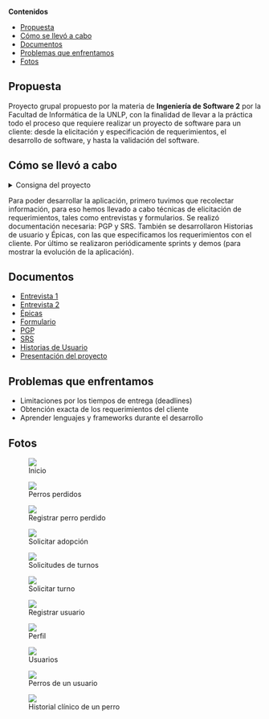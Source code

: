 **Contenidos**

- [Propuesta](#propuesta)
- [Cómo se llevó a cabo](#como-se-llevo-a-cabo)
- [Documentos](#documentos)
- [Problemas que enfrentamos](#problemas-que-enfrentamos)
- [Fotos](#fotos)

## Propuesta

Proyecto grupal propuesto por la materia de **Ingeniería de Software 2** por la Facultad de Informática de la UNLP, con la finalidad de llevar a la práctica todo el proceso que requiere realizar un proyecto de software para un cliente: desde la elicitación y especificación de requerimientos, el desarrollo de software, y hasta la validación del software.

## Cómo se llevó a cabo<a name="como-se-llevo-a-cabo"></a>

<details>
  <summary> Consigna del proyecto </summary>

Realización de un proyecto (en grupo) pasando por todas sus etapas:

1. Contacto con el cliente para conocer sus necesidades
2. Documentar toda la información obtenida y otras características del proyecto
3. Armar lista de tareas a realizar y estimar tiempos
4. Desarrollar el sistema en partes
5. Mostrar cada una de esas partes al cliente y obtener feedback
6. Analizar resultado final obtenido / resultado esperado

Un día van a la facultad y encuentran el siguiente anuncio en cartelera:

El año pasado, junto con mi colega Lucía, abrimos una veterinaria exclusiva para perros. Nos ha ido muy bien y, aparte de dar el servicio de veterinaria clásico, tenemos ganas de expandir nuestro negocio y sumar otros servicios que ayuden a vincular a las personas con perritos: adopción, pérdida y búsqueda de perros, contacto con cuidadores y paseadores, entre otros.
Nos gustaría tener todo unificado en una misma aplicación para que, tanto nuestros clientes como personas que no lo son, tengan la posibilidad de usar nuestros servicios de una forma rápida y sencilla. ¿Alguien me puede ayudar a llevar a cabo esta idea? De ser así, me pueden contactar a ofertasproyecto@gmail.com.
Gracias!
Pedro

El grupo interesado deberá enviar un mail al correo electrónico
especificado para ponerse en contacto con el cliente!

</details>

Para poder desarrollar la aplicación, primero tuvimos que recolectar información, para eso hemos llevado a cabo técnicas de elicitación de requerimientos, tales como entrevistas y formularios. Se realizó documentación necesaria: PGP y SRS. También se desarrollaron Historias de usuario y Épicas, con las que especificamos los requerimientos con el cliente. Por último se realizaron periódicamente sprints y demos (para mostrar la evolución de la aplicación).

## Documentos

- [Entrevista 1](https://github.com/nachoeg/ohmydog-frontend/blob/main/documents/Entrevista%201.pdf)
- [Entrevista 2](https://github.com/nachoeg/ohmydog-frontend/blob/main/documents/Entrevista%202.pdf)
- [Épicas](https://github.com/nachoeg/ohmydog-frontend/blob/main/documents/Epicas.pdf)
- [Formulario](https://github.com/nachoeg/ohmydog-frontend/blob/main/documents/Formulario.pdf)
- [PGP](https://github.com/nachoeg/ohmydog-frontend/blob/main/documents/PGP.pdf)
- [SRS](https://github.com/nachoeg/ohmydog-frontend/blob/main/documents/SRS.pdf)
- [Historias de Usuario](https://github.com/nachoeg/ohmydog-frontend/blob/main/documents/Historias%20de%20Usuario.pdf)
- [Presentación del proyecto](https://github.com/nachoeg/ohmydog-frontend/blob/main/documents/Presentacion%20del%20proyecto.pdf)

## Problemas que enfrentamos

- Limitaciones por los tiempos de entrega (deadlines)
- Obtención exacta de los requerimientos del cliente
- Aprender lenguajes y frameworks durante el desarrollo

## Fotos

<figure>

  <img src="https://raw.githubusercontent.com/nachoeg/ohmydog-frontend/main/screenshots/inicio.webp">
  
  <figcaption>Inicio</figcaption>

</figure>

<figure>

  <img src="https://raw.githubusercontent.com/nachoeg/ohmydog-frontend/main/screenshots/perdidos.webp">
  
  <figcaption>Perros perdidos</figcaption>

</figure>

<figure>

<img src="https://raw.githubusercontent.com/nachoeg/ohmydog-frontend/main/screenshots/registrar-perro-perdido.webp">

  <figcaption>Registrar perro perdido</figcaption>

</figure>

<figure>

<img src="https://raw.githubusercontent.com/nachoeg/ohmydog-frontend/main/screenshots/solicitar-adopcion.webp">

  <figcaption>Solicitar adopción</figcaption>

</figure>

<figure>

<img src="https://raw.githubusercontent.com/nachoeg/ohmydog-frontend/main/screenshots/ver-turnos.webp">

  <figcaption>Solicitudes de turnos</figcaption>

</figure>

<figure>

<img src="https://raw.githubusercontent.com/nachoeg/ohmydog-frontend/main/screenshots/solicitar-turno.webp">

  <figcaption>Solicitar turno</figcaption>

</figure>

<figure>

<img src="https://raw.githubusercontent.com/nachoeg/ohmydog-frontend/main/screenshots/registrar%20usuario.webp">

  <figcaption>Registrar usuario</figcaption>

</figure>

<figure>

<img src="https://raw.githubusercontent.com/nachoeg/ohmydog-frontend/main/screenshots/perfil.webp">

  <figcaption>Perfil</figcaption>

</figure>

<figure>

<img src="https://raw.githubusercontent.com/nachoeg/ohmydog-frontend/main/screenshots/usuarios.webp">

  <figcaption>Usuarios</figcaption>

</figure>

<figure>

<img src="https://raw.githubusercontent.com/nachoeg/ohmydog-frontend/main/screenshots/perros.webp">

  <figcaption>Perros de un usuario</figcaption>

</figure>

<figure>

<img src="https://raw.githubusercontent.com/nachoeg/ohmydog-frontend/main/screenshots/historial-clinico.webp">

  <figcaption>Historial clínico de un perro</figcaption>

</figure>
